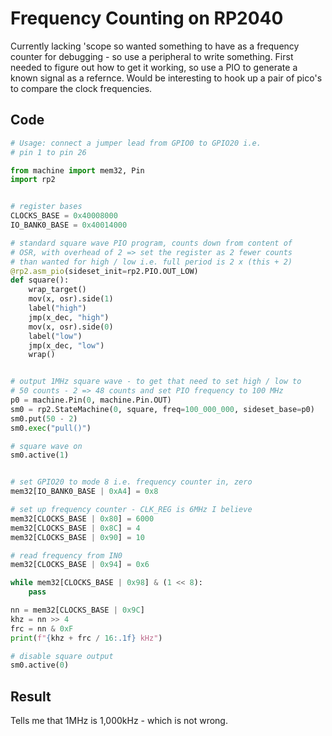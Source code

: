 # Frequency Counting on RP2040

Currently lacking 'scope so wanted something to have as a frequency counter for debugging - so use a peripheral to write something. First needed to figure out how to get it working, so use a PIO to generate a known signal as a refernce. Would be interesting to hook up a pair of pico's to compare the clock frequencies.

## Code

```python
# Usage: connect a jumper lead from GPIO0 to GPIO20 i.e.
# pin 1 to pin 26

from machine import mem32, Pin
import rp2


# register bases
CLOCKS_BASE = 0x40008000
IO_BANK0_BASE = 0x40014000

# standard square wave PIO program, counts down from content of
# OSR, with overhead of 2 => set the register as 2 fewer counts
# than wanted for high / low i.e. full period is 2 x (this + 2)
@rp2.asm_pio(sideset_init=rp2.PIO.OUT_LOW)
def square():
    wrap_target()
    mov(x, osr).side(1)
    label("high")
    jmp(x_dec, "high")
    mov(x, osr).side(0)
    label("low")
    jmp(x_dec, "low")
    wrap()


# output 1MHz square wave - to get that need to set high / low to
# 50 counts - 2 => 48 counts and set PIO frequency to 100 MHz
p0 = machine.Pin(0, machine.Pin.OUT)
sm0 = rp2.StateMachine(0, square, freq=100_000_000, sideset_base=p0)
sm0.put(50 - 2)
sm0.exec("pull()")

# square wave on
sm0.active(1)


# set GPIO20 to mode 8 i.e. frequency counter in, zero
mem32[IO_BANK0_BASE | 0xA4] = 0x8

# set up frequency counter - CLK_REG is 6MHz I believe
mem32[CLOCKS_BASE | 0x80] = 6000
mem32[CLOCKS_BASE | 0x8C] = 4
mem32[CLOCKS_BASE | 0x90] = 10

# read frequency from IN0
mem32[CLOCKS_BASE | 0x94] = 0x6

while mem32[CLOCKS_BASE | 0x98] & (1 << 8):
    pass

nn = mem32[CLOCKS_BASE | 0x9C]
khz = nn >> 4
frc = nn & 0xF
print(f"{khz + frc / 16:.1f} kHz")

# disable square output
sm0.active(0)
```

## Result

Tells me that 1MHz is 1,000kHz - which is not wrong.
